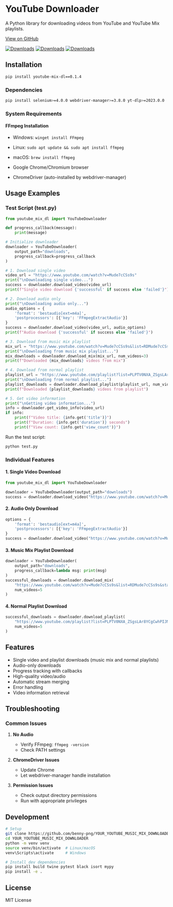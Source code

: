 # YouTube Downloader

A Python library for downloading videos from YouTube and YouTube Mix playlists.

[View on GitHub](https://github.com/benny-png/YOUR_YOUTUBE_MUSIC_MIX_DOWNLOADER)

[![Downloads](https://pepy.tech/badge/youtube-mix-dl)](https://pepy.tech/project/youtube-mix-dl)
[![Downloads](https://pepy.tech/badge/youtube-mix-dl/month)](https://pepy.tech/project/youtube-mix-dl)
[![Downloads](https://pepy.tech/badge/youtube-mix-dl/week)](https://pepy.tech/project/youtube-mix-dl)

## Installation

```bash
pip install youtube-mix-dl==0.1.4
```

### Dependencies
```bash
pip install selenium>=4.0.0 webdriver-manager>=3.8.0 yt-dlp>=2023.0.0
```

### System Requirements

#### FFmpeg Installation
- Windows: `winget install FFmpeg`
- Linux: `sudo apt update && sudo apt install ffmpeg`
- macOS: `brew install ffmpeg`

- Google Chrome/Chromium browser
- ChromeDriver (auto-installed by webdriver-manager)

## Usage Examples

### Test Script (test.py)
```python
from youtube_mix_dl import YouTubeDownloader

def progress_callback(message):
    print(message)

# Initialize downloader
downloader = YouTubeDownloader(
    output_path="downloads",
    progress_callback=progress_callback
)

# 1. Download single video
video_url = "https://www.youtube.com/watch?v=Mude7cCSs9s"
print("\nDownloading single video...")
success = downloader.download_video(video_url)
print(f"Single video download {'successful' if success else 'failed'}")

# 2. Download audio only
print("\nDownloading audio only...")
audio_options = {
    'format': 'bestaudio[ext=m4a]',
    'postprocessors': [{'key': 'FFmpegExtractAudio'}]
}
success = downloader.download_video(video_url, audio_options)
print(f"Audio download {'successful' if success else 'failed'}")

# 3. Download from music mix playlist
mix_url = "https://www.youtube.com/watch?v=Mude7cCSs9s&list=RDMude7cCSs9s&start_radio=1"
print("\nDownloading from music mix playlist...")
mix_downloads = downloader.download_mix(mix_url, num_videos=3)
print(f"Downloaded {mix_downloads} videos from mix")

# 4. Download from normal playlist
playlist_url = "https://www.youtube.com/playlist?list=PLPTV0NXA_ZSgsLAr8YCgCwhPIJNNtexWu"
print("\nDownloading from normal playlist...")
playlist_downloads = downloader.download_playlist(playlist_url, num_videos=3)
print(f"Downloaded {playlist_downloads} videos from playlist")

# 5. Get video information
print("\nGetting video information...")
info = downloader.get_video_info(video_url)
if info:
    print(f"Video title: {info.get('title')}")
    print(f"Duration: {info.get('duration')} seconds")
    print(f"View count: {info.get('view_count')}")
```

Run the test script:
```bash
python test.py
```

### Individual Features

#### 1. Single Video Download
```python
from youtube_mix_dl import YouTubeDownloader

downloader = YouTubeDownloader(output_path="downloads")
success = downloader.download_video("https://www.youtube.com/watch?v=Mude7cCSs9s")
```

#### 2. Audio Only Download
```python
options = {
    'format': 'bestaudio[ext=m4a]',
    'postprocessors': [{'key': 'FFmpegExtractAudio'}]
}
success = downloader.download_video("https://www.youtube.com/watch?v=Mude7cCSs9s", options)
```

#### 3. Music Mix Playlist Download
```python
downloader = YouTubeDownloader(
    output_path="downloads",
    progress_callback=lambda msg: print(msg)
)
successful_downloads = downloader.download_mix(
    "https://www.youtube.com/watch?v=Mude7cCSs9s&list=RDMude7cCSs9s&start_radio=1",
    num_videos=5
)
```

#### 4. Normal Playlist Download
```python
successful_downloads = downloader.download_playlist(
    "https://www.youtube.com/playlist?list=PLPTV0NXA_ZSgsLAr8YCgCwhPIJNNtexWu",
    num_videos=5
)
```

## Features

- Single video and playlist downloads (music mix and normal playlists)
- Audio-only downloads 
- Progress tracking with callbacks
- High-quality video/audio
- Automatic stream merging
- Error handling
- Video information retrieval

## Troubleshooting

### Common Issues

1. **No Audio**
   - Verify FFmpeg: `ffmpeg -version`
   - Check PATH settings

2. **ChromeDriver Issues**
   - Update Chrome
   - Let webdriver-manager handle installation

3. **Permission Issues**
   - Check output directory permissions
   - Run with appropriate privileges

## Development

```bash
# Setup
git clone https://github.com/benny-png/YOUR_YOUTUBE_MUSIC_MIX_DOWNLOADER.git
cd YOUR_YOUTUBE_MUSIC_MIX_DOWNLOADER
python -m venv venv
source venv/bin/activate  # Linux/macOS
venv\Scripts\activate     # Windows

# Install dev dependencies
pip install build twine pytest black isort mypy
pip install -e .
```

## License

MIT License